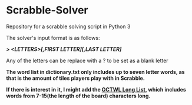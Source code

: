 # Scrabble-Solver
Repository for a scrabble solving script in Python 3

The solver's input format is as follows:

  ***> \<LETTERS>[,FIRST LETTER][,LAST LETTER]***
  
Any of the letters can be replace with a ? to be set as a blank letter

**The word list in dictionary.txt only includes up to seven letter words, as that is the amount of tiles players play with in Scrabble.**

**If there is interest in it, I might add the [OCTWL Long List](scrabbleplayers.org/w/Long_List), which includes words from 7-15(the length of the board) characters long.**
